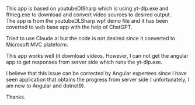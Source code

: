 This app is based on youtubeDlSharp which is using yt-dlp.exe and ffmeg.exe to download and convert video sources to desired output.  
The app is from the youtubeDLSharp wpf demo file and it has been coverted to web base app with the help of ChatGPT.

Tried to use Claude.ai but the code is not desired since it converted to Microsoft MVC plateform.

This app works well (it download videos.  However, I can not get the angular app to get responses from server side which runs the yt-dlp.exe.

I believe that this issue can be corrected by Angular expertees since I have seen application that obtains the progress from server side ( unfortunately, I am new to Angular and dotnet9).

Thanks.
